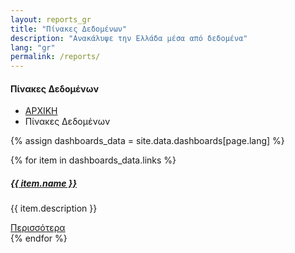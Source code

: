 ```yaml
---
layout: reports_gr
title: "Πίνακες Δεδομένων"
description: "Aνακάλυψε την Ελλάδα μέσα από δεδομένα"
lang: "gr"
permalink: /reports/
---
```


<!-- Hero Start -->
<section class="bg-half-100 bg-light d-table w-100">
    <div class="container">
        <div class="row mt-5 justify-content-center">
            <div class="col-lg-12 text-center">
                <div class="pages-heading">
                    <h4 class="title mb-0"> Πίνακες Δεδομένων </h4>
                </div>
            </div>  <!--end col-->
        </div><!--end row-->
        <div class="position-breadcrumb">
            <nav aria-label="breadcrumb" class="d-inline-block">
                <ul class="breadcrumb rounded shadow mb-0 px-4 py-2">
                    <li class="breadcrumb-item"><a href="{{ site.baseurl }}/">ΑΡΧΙΚΗ</a></li>
                    <li class="breadcrumb-item active" aria-current="page">Πίνακες Δεδομένων</li>
                </ul>
            </nav>
        </div>
    </div> <!--end container-->
</section><!--end section-->
<!-- Hero End -->

{% assign dashboards_data = site.data.dashboards[page.lang] %}

<!--Blog Lists Start-->
<section class="section">
    <div class="container">
        <div class="row">
            {% for item in dashboards_data.links %}
                     <div class="col-lg-6 col-12 mb-4 pb-2">
                                <div class="card blog blog-primary rounded border-0 shadow overflow-hidden">
                                    <div class="row align-items-center g-0">
                                        <div class="col-md-6">
                                            <img src="{{ site.baseurl }}/{{item.image_path}}" class="img-fluid" alt="">
                                        </div><!--end col-->
                                        <div class="col-md-6">
                                            <div class="card-body content">
                                                <h5><a href="javascript:void(0)" class="card-title title text-dark">{{ item.name }}</a></h5>
                                                <p class="text-muted mb-0">{{ item.description }}</p>
                                                <div class="post-meta d-flex justify-content-between mt-3">
                                                    <ul class="list-unstyled mb-0">
                                                    </ul>
                                                    <a href="{{ item.url }}" class="text-muted readmore">Περισσότερα <i class="uil uil-angle-right-b align-middle"></i></a>
                                                </div>
                                            </div>
                                        </div><!--end col-->
                                    </div> <!--end row-->
                                </div><!--end blog post-->
                            </div><!--end col-->
            {% endfor %}
        </div><!--end row-->
    </div><!--end container-->
</section><!--end section -->
<!--Blog Lists End-->